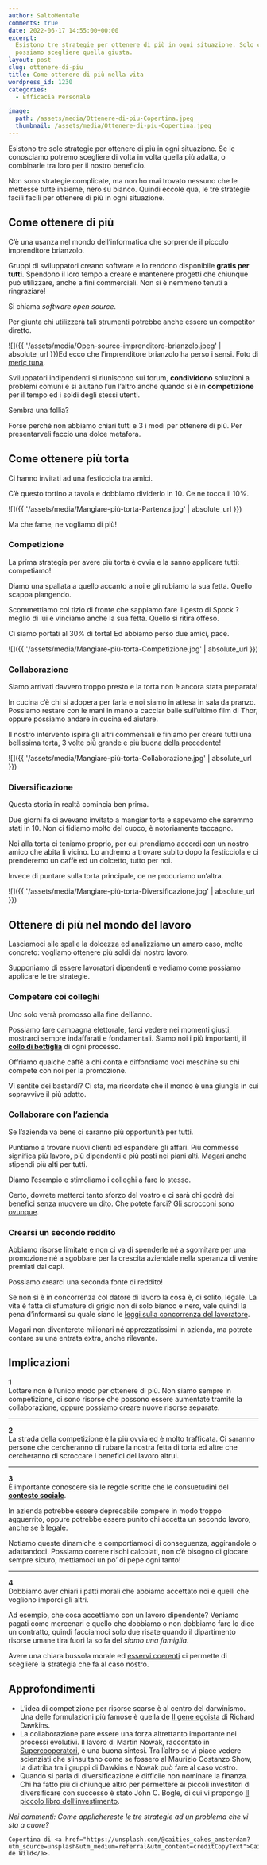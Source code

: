 ```yaml
---
author: SaltoMentale
comments: true
date: 2022-06-17 14:55:00+00:00
excerpt:
  Esistono tre strategie per ottenere di più in ogni situazione. Solo conoscendole
  possiamo scegliere quella giusta.
layout: post
slug: ottenere-di-piu
title: Come ottenere di più nella vita
wordpress_id: 1230
categories:
  - Efficacia Personale

image:
  path: /assets/media/Ottenere-di-piu-Copertina.jpeg
  thumbnail: /assets/media/Ottenere-di-piu-Copertina.jpeg
---
```


Esistono tre sole strategie per ottenere di più in ogni situazione. Se le conosciamo potremo scegliere di volta in volta quella più adatta, o combinarle tra loro per il nostro beneficio.

Non sono strategie complicate, ma non ho mai trovato nessuno che le mettesse tutte insieme, nero su bianco. Quindi eccole qua, le tre strategie facili facili per ottenere di più in ogni situazione.

## Come ottenere di più

C’è una usanza nel mondo dell’informatica che sorprende il piccolo imprenditore brianzolo.

Gruppi di sviluppatori creano software e lo rendono disponibile **gratis per tutti**. Spendono il loro tempo a creare e mantenere progetti che chiunque può utilizzare, anche a fini commerciali. Non si è nemmeno tenuti a ringraziare!

Si chiama _software open source_.

Per giunta chi utilizzerà tali strumenti potrebbe anche essere un competitor diretto.

![]({{ '/assets/media/Open-source-imprenditore-brianzolo.jpeg' | absolute_url }})Ed ecco che l’imprenditore brianzolo ha perso i sensi. Foto di [meriç tuna](https://unsplash.com/@tunagraphy?utm_source=unsplash&utm_medium=referral&utm_content=creditCopyText).

Sviluppatori indipendenti si riuniscono sui forum, **condividono** soluzioni a problemi comuni e si aiutano l’un l’altro anche quando si è in **competizione** per il tempo ed i soldi degli stessi utenti.

Sembra una follia?

Forse perché non abbiamo chiari tutti e 3 i modi per ottenere di più. Per presentarveli faccio una dolce metafora.

## Come ottenere più torta

Ci hanno invitati ad una festicciola tra amici.

C’è questo tortino a tavola e dobbiamo dividerlo in 10. Ce ne tocca il 10%.

![]({{ '/assets/media/Mangiare-più-torta-Partenza.jpg' | absolute_url }})

Ma che fame, ne vogliamo di più!

### Competizione

La prima strategia per avere più torta è ovvia e la sanno applicare tutti: competiamo!

Diamo una spallata a quello accanto a noi e gli rubiamo la sua fetta. Quello scappa piangendo.

Scommettiamo col tizio di fronte che sappiamo fare il gesto di Spock ? meglio di lui e vinciamo anche la sua fetta. Quello si ritira offeso.

Ci siamo portati al 30% di torta! Ed abbiamo perso due amici, pace.

![]({{ '/assets/media/Mangiare-più-torta-Competizione.jpg' | absolute_url }})

### Collaborazione

Siamo arrivati davvero troppo presto e la torta non è ancora stata preparata!

In cucina c’è chi si adopera per farla e noi siamo in attesa in sala da pranzo. Possiamo restare con le mani in mano a cacciar balle sull’ultimo film di Thor, oppure possiamo andare in cucina ed aiutare.

Il nostro intervento ispira gli altri commensali e finiamo per creare tutti una bellissima torta, 3 volte più grande e più buona della precedente!

![]({{ '/assets/media/Mangiare-più-torta-Collaborazione.jpg' | absolute_url }})

### Diversificazione

Questa storia in realtà comincia ben prima.

Due giorni fa ci avevano invitato a mangiar torta e sapevamo che saremmo stati in 10. Non ci fidiamo molto del cuoco, è notoriamente taccagno.

Noi alla torta ci teniamo proprio, per cui prendiamo accordi con un nostro amico che abita lì vicino. Lo andremo a trovare subito dopo la festicciola e ci prenderemo un caffè ed un dolcetto, tutto per noi.

Invece di puntare sulla torta principale, ce ne procuriamo un’altra.

![]({{ '/assets/media/Mangiare-più-torta-Diversificazione.jpg' | absolute_url }})

## Ottenere di più nel mondo del lavoro

Lasciamoci alle spalle la dolcezza ed analizziamo un amaro caso, molto concreto: vogliamo ottenere più soldi dal nostro lavoro.

Supponiamo di essere lavoratori dipendenti e vediamo come possiamo applicare le tre strategie.

### Competere coi colleghi

Uno solo verrà promosso alla fine dell’anno.

Possiamo fare campagna elettorale, farci vedere nei momenti giusti, mostrarci sempre indaffarati e fondamentali. Siamo noi i più importanti, il [**collo di bottiglia**](/colli-di-bottiglia/) di ogni processo.

Offriamo qualche caffè a chi conta e diffondiamo voci meschine su chi compete con noi per la promozione.

Vi sentite dei bastardi? Ci sta, ma ricordate che il mondo è una giungla in cui sopravvive il più adatto.

### Collaborare con l’azienda

Se l’azienda va bene ci saranno più opportunità per tutti.

Puntiamo a trovare nuovi clienti ed espandere gli affari. Più commesse significa più lavoro, più dipendenti e più posti nei piani alti. Magari anche stipendi più alti per tutti.

Diamo l’esempio e stimoliamo i colleghi a fare lo stesso.

Certo, dovrete metterci tanto sforzo del vostro e ci sarà chi godrà dei benefici senza muovere un dito. Che potete farci? [Gli scrocconi sono ovunque](/rompiscatole-ed-eroi/).

### Crearsi un secondo reddito

Abbiamo risorse limitate e non ci va di spenderle né a sgomitare per una promozione né a sgobbare per la crescita aziendale nella speranza di venire premiati dai capi.

Possiamo crearci una seconda fonte di reddito!

Se non si è in concorrenza col datore di lavoro la cosa è, di solito, legale. La vita è fatta di sfumature di grigio non di solo bianco e nero, vale quindi la pena d’informarsi su quale siano le [leggi sulla concorrenza del lavoratore](https://www.laleggepertutti.it/293040_quando-posso-fare-concorrenza-al-datore-di-lavoro).

Magari non diventerete milionari né apprezzatissimi in azienda, ma potrete contare su una entrata extra, anche rilevante.

## Implicazioni

**1**  
Lottare non è l’unico modo per ottenere di più. Non siamo sempre in competizione, ci sono risorse che possono essere aumentate tramite la collaborazione, oppure possiamo creare nuove risorse separate.

---

**2**  
La strada della competizione è la più ovvia ed è molto trafficata. Ci saranno persone che cercheranno di rubare la nostra fetta di torta ed altre che cercheranno di scroccare i benefici del lavoro altrui.

---

**3**  
È importante conoscere sia le regole scritte che le consuetudini del [**contesto sociale**](/il-giusto-lo-sbagliato-ed-il-contesto-sociale/).

In azienda potrebbe essere deprecabile compere in modo troppo agguerrito, oppure potrebbe essere punito chi accetta un secondo lavoro, anche se è legale.

Notiamo queste dinamiche e comportiamoci di conseguenza, aggirandole o adattandoci. Possiamo correre rischi calcolati, non c’è bisogno di giocare sempre sicuro, mettiamoci un po’ di pepe ogni tanto!

---

**4**  
Dobbiamo aver chiari i patti morali che abbiamo accettato noi e quelli che vogliono imporci gli altri.

Ad esempio, che cosa accettiamo con un lavoro dipendente? Veniamo pagati come mercenari e quello che dobbiamo o non dobbiamo fare lo dice un contratto, quindi facciamoci solo due risate quando il dipartimento risorse umane tira fuori la solfa del _siamo una famiglia_.

Avere una chiara bussola morale ed [esservi coerenti](/misurare-la-coerenza/) ci permette di scegliere la strategia che fa al caso nostro.

## Approfondimenti

- L’idea di competizione per risorse scarse è al centro del darwinismo. Una delle formulazioni più famose è quella de [Il gene egoista](https://amzn.to/3sDmGKB) di Richard Dawkins.
- La collaborazione pare essere una forza altrettanto importante nei processi evolutivi. Il lavoro di Martin Nowak, raccontato in [Supercooperatori](https://amzn.to/3wlUvkg), è una buona sintesi. Tra l’altro se vi piace vedere scienziati che s’insultano come se fossero al Maurizio Costanzo Show, la diatriba tra i gruppi di Dawkins e Nowak può fare al caso vostro.
- Quando si parla di diversificazione è difficile non nominare la finanza. Chi ha fatto più di chiunque altro per permettere ai piccoli investitori di diversificare con successo è stato John C. Bogle, di cui vi propongo [Il piccolo libro dell’investimento](https://amzn.to/3FJQSZQ).

_Nei commenti: Come applichereste le tre strategie ad un problema che vi sta a cuore?_

    Copertina di <a href="https://unsplash.com/@caities_cakes_amsterdam?utm_source=unsplash&utm_medium=referral&utm_content=creditCopyText">Caitlyn de Wild</a>.
